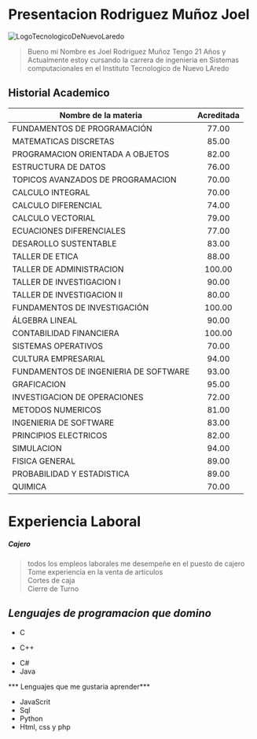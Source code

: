 # Presentacion Rodriguez Muñoz Joel

![LogoTecnologicoDeNuevoLaredo](http://sic.cultura.gob.mx/images/63959)


> Bueno mi Nombre es Joel Rodriguez Muñoz Tengo 21 Años y Actualmente estoy cursando la carrera de ingenieria en Sistemas computacionales en el Instituto Tecnologico de Nuevo LAredo
## **Historial Academico**  

| Nombre de la materia | Acreditada |
| ----------- | :-----------: | 
| FUNDAMENTOS DE PROGRAMACIÓN | 77.00 |
| MATEMATICAS DISCRETAS |  85.00|
| PROGRAMACION ORIENTADA A OBJETOS | 82.00|
| ESTRUCTURA DE DATOS| 76.00 |
| TOPICOS AVANZADOS DE PROGRAMACION | 70.00|
| CALCULO INTEGRAL | 70.00|
| CALCULO DIFERENCIAL | 74.00|
| CALCULO VECTORIAL |  79.00|
| ECUACIONES DIFERENCIALES | 77.00 |
| DESAROLLO SUSTENTABLE| 83.00|
| TALLER DE ETICA| 88.00|
| TALLER DE ADMINISTRACION| 100.00|
| TALLER DE INVESTIGACION I| 90.00|
| TALLER DE INVESTIGACION II| 80.00|
| FUNDAMENTOS DE INVESTIGACIÓN |100.00|
| ÁLGEBRA LINEAL| 90.00|
| CONTABILIDAD FINANCIERA| 100.00|
| SISTEMAS OPERATIVOS |70.00|
| CULTURA EMPRESARIAL |94.00|
| FUNDAMENTOS DE INGENIERIA DE SOFTWARE |93.00|
| GRAFICACION |95.00|
| INVESTIGACION DE OPERACIONES| 72.00|
| METODOS NUMERICOS  |81.00|
| INGENIERIA DE SOFTWARE |83.00|
| PRINCIPIOS ELECTRICOS | 82.00|
| SIMULACION| 94.00	|
| FISICA GENERAL| 89.00|
| PROBABILIDAD Y ESTADISTICA| 89.00|
| QUIMICA| 70.00|

# Experiencia Laboral
 ##### **Cajero**
 
 >todos los empleos laborales me desempeñe en el puesto de cajero  
 >Tome experiencia en la venta de articulos  
 >Cortes de caja  
 >Cierre de Turno


## ***Lenguajes de programacion que domino***
+ C
* C++
- C#
- Java

*** Lenguajes que me gustaria aprender***
+ JavaScrit
+ Sql
+ Python
+ Html, css y php
